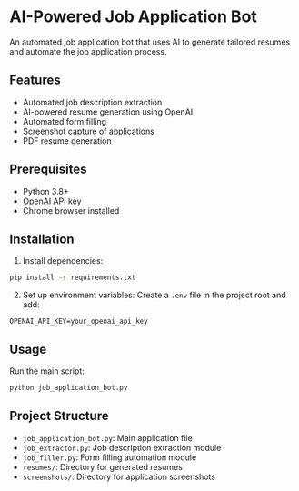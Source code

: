 # AI-Powered Job Application Bot

An automated job application bot that uses AI to generate tailored resumes and automate the job application process.

## Features

- Automated job description extraction
- AI-powered resume generation using OpenAI
- Automated form filling
- Screenshot capture of applications
- PDF resume generation

## Prerequisites

- Python 3.8+
- OpenAI API key
- Chrome browser installed

## Installation

1. Install dependencies:
```bash
pip install -r requirements.txt
```

2. Set up environment variables:
Create a `.env` file in the project root and add:
```
OPENAI_API_KEY=your_openai_api_key
```

## Usage

Run the main script:
```bash
python job_application_bot.py
```

## Project Structure

- `job_application_bot.py`: Main application file
- `job_extractor.py`: Job description extraction module
- `job_filler.py`: Form filling automation module
- `resumes/`: Directory for generated resumes
- `screenshots/`: Directory for application screenshots 